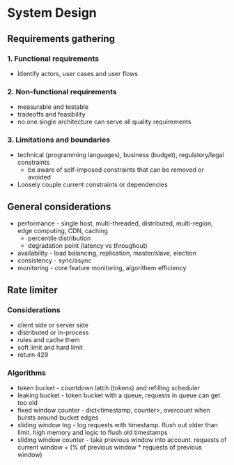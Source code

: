 # System Design

## Requirements gathering
### 1. Functional requirements
 - Identify actors, user cases and user flows 
### 2. Non-functional requirements
 - measurable and testable
 - tradeoffs and feasibility
 - no one single architecture can serve all quality requirements
### 3. Limitations and boundaries
 - technical (programming languages), business (budget), regulatory/legal constraints
   - be aware of self-imposed constraints that can be removed or avoided
 - Loosely couple current constraints or dependencies

## General considerations
 - performance - single host, multi-threaded, distributed, multi-region, edge computing, CDN, caching
   - percentile distribution
   - degradation point (latency vs throughout)
 - availability - load balancing, replication, master/slave, election
 - consistency - sync/async
 - monitoring - core feature monitoring, algorithem efficiency

## Rate limiter
### Considerations
 - client side or server side
 - distributed or in-process
 - rules and cache them
 - soft limit and hard limit
 - return 429
### Algorithms
 - token bucket - countdown latch (tokens) and refilling scheduler 
 - leaking bucket - token bucket with a queue, requests in queue can get too old
 - fixed window counter - dict<timestamp, counter>, overcount when bursts around bucket edges
 - sliding window log - log requests with timestamp. flush out older than limit. high memory and logic to flush old timestamps
 - sliding window counter - take previous window into account. requests of current window + (% of previous window * requests of previous window)
